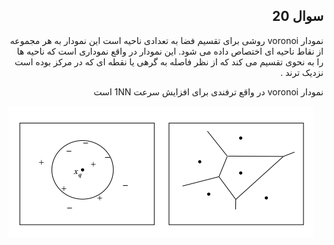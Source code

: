 <div dir="rtl">

 ## سوال 20


</div>

<div dir="rtl">
نمودار voronoi روشی برای تقسیم فضا به تعدادی ناحیه است
 این نمودار به هر مجموعه از نقاط ناحیه ای اختصاص داده می شود.
 این نمودار در واقع نموداری است که ناحیه ها را به نحوی تقسیم می کند که از نظر فاصله به گرهی  یا نقطه ای که
 در مرکز بوده است نزدیک ترند .

نمودار voronoi در واقع ترفندی برای افزایش سرعت 1NN است

</div>

![voronoi](voronoi.png)